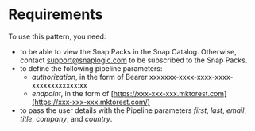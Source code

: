 # Requirements

To use this pattern, you need:

* to be able to view the Snap Packs in the Snap Catalog. Otherwise, contact [support@snaplogic.com](mailto:support@snaplogic.com) to be subscribed to the Snap Packs.
* &#x20;to define the following pipeline parameters:
  * _authorization_, in the form of Bearer xxxxxxx-xxxx-xxxx-xxxx-xxxxxxxxxxxx:xx
  * _endpoint_, in the form of [https://xxx-xxx-xxx.mktorest.com](https://xxx-xxx-xxx.mktorest.com/)
* to pass the user details with the Pipeline parameters _first_, _last_, _email_, _title_, _company_, and _country_.

